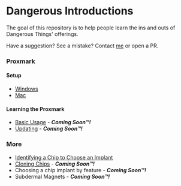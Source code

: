 # Dangerous Introductions
The goal of this repository is to help people learn the ins and outs of Dangerous Things' offerings.

Have a suggestion? See a mistake? Contact [me](mailto:operations@dangerousthings.com) or open a PR.

### Proxmark
#### Setup
- [Windows](setup/WINDOWS.md)
- [Mac](setup/MAC.md)
  
#### Learning the Proxmark
- [Basic Usage](basics/PROXMARK_BASICS.md) - ***Coming Soon™!***
- [Updating](basics/UPDATE_PROXMARK.md) - ***Coming Soon™!***

### More
- [Identifying a Chip to Choose an Implant](basics/ID_CHIPS.md)
- [Cloning Chips](basics/PROXMARK_CLONING.md) - ***Coming Soon™!***
- Choosing a chip implant by feature - ***Coming Soon™!***
- Subdermal Magnets - ***Coming Soon™!***
